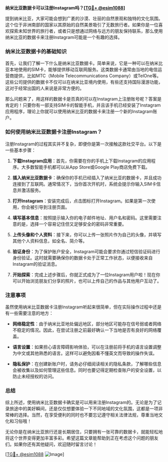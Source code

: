 **纳米比亚数据卡可以注册Instagram吗？[[TG💪+ @esim1088](https://t.me/s/esim1088)]**

提到纳米比亚，大家可能会想到广袤的沙漠、壮丽的自然景观和独特的文化氛围。这个位于非洲南部的国家以其原始的自然美景吸引了无数旅行者。如果你是一位喜欢探索未知世界的旅行者，或者只是想通过网络与远方的朋友保持联系，那么使用纳米比亚的数据卡来注册Instagram可能是一个有趣的选择。

### 纳米比亚数据卡的基础知识

首先，让我们了解一下什么是纳米比亚数据卡。简单来说，它是一种可以在纳米比亚本地使用的SIM卡，能够提供移动互联网服务。这类数据卡通常由当地的电信运营商提供，比如MTC（Mobile Telecommunications Company）或TelOne等。这些公司提供的数据卡不仅可以在纳米比亚境内使用，有些还支持国际漫游功能，这对于经常出国的人来说是非常方便的。

那么问题来了，用这样的数据卡是否真的可以在Instagram上注册账号呢？答案是肯定的！只要你有一部支持SIM卡的智能手机，并且该手机已经安装了Instagram应用程序，理论上你就可以使用纳米比亚的数据卡来注册一个新的Instagram账户。

### 如何使用纳米比亚数据卡注册Instagram？

注册Instagram的过程其实并不复杂，即便你是第一次接触这款社交平台。以下是一些基本步骤：

1. **下载Instagram应用**：首先，你需要在你的手机上下载Instagram的应用程序。大多数智能手机都可以从App Store或Google Play商店免费下载。
   
2. **插入纳米比亚数据卡**：确保你的手机已经插入了纳米比亚的数据卡，并且成功连接到了互联网。通常情况下，当你首次开机时，系统会提示你输入SIM卡信息并激活服务。

3. **打开Instagram**：安装完成后，点击图标打开Instagram。如果是第一次使用，你会被引导到注册页面。

4. **填写基本信息**：按照提示输入你的电子邮件地址、用户名和密码。这里需要注意的是，选择一个容易记住但又足够安全的密码非常重要。

5. **上传头像和个人资料**：接下来，你可以上传一张照片作为自己的头像，并填写其他个人资料信息，如全名、简介等。

6. **验证身份**：为了保护账户安全，Instagram可能会要求你通过短信验证码进行身份验证。这时就需要确保你的数据卡处于正常工作状态，以便接收来自Instagram的验证消息。

7. **开始探索**：完成上述步骤后，你就正式成为了一位Instagram用户啦！现在你可以开始浏览朋友们分享的照片，也可以上传自己的作品与其他用户互动了。

### 注意事项

虽然使用纳米比亚数据卡注册Instagram听起来很简单，但在实际操作过程中还是有一些需要注意的地方：

- **网络稳定性**：由于纳米比亚地处偏远地区，部分地区可能存在信号弱或者网络不稳定的情况。因此，在尝试注册之前最好确认一下当地是否有良好的网络覆盖。
  
- **语言设置**：如果担心语言障碍影响体验，可以在注册前将手机的语言设置调整为中文或其他熟悉的语言。这样可以避免因看不懂英文而导致的操作失误。

- **隐私保护**：在创建新账户时，请务必仔细阅读相关的隐私条款，了解哪些信息会被收集以及如何管理这些信息。同时也要记得定期检查账户的安全设置，以防止未经授权的访问。

### 总结

综上所述，使用纳米比亚数据卡确实是可以用来注册Instagram的。无论是为了记录旅途中的美好瞬间，还是仅仅想要体验一下不同地域的文化氛围，这都是一项非常棒的选择。当然，在享受便利的同时也不要忘记遵守相关法律法规，尊重当地文化和习俗哦！

无论你是在纳米比亚旅行还是长期居住，只要拥有一张可靠的数据卡，就能轻松地将这个世界变得更加丰富多彩。希望这篇文章能帮助到正在考虑这个问题的朋友们。如果你还有其他疑问，欢迎随时留言讨论！

[[TG💪+ @esim1088](https://t.me/s/esim1088) ![Image](https://i.postimg.cc/4NQfJmqS/Snipaste-2025-05-13-00-14-12.png)]